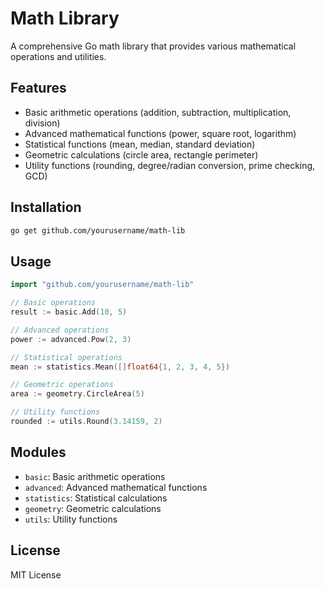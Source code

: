 # Math Library

A comprehensive Go math library that provides various mathematical operations and utilities.

## Features

- Basic arithmetic operations (addition, subtraction, multiplication, division)
- Advanced mathematical functions (power, square root, logarithm)
- Statistical functions (mean, median, standard deviation)
- Geometric calculations (circle area, rectangle perimeter)
- Utility functions (rounding, degree/radian conversion, prime checking, GCD)

## Installation

```bash
go get github.com/yourusername/math-lib
```

## Usage

```go
import "github.com/yourusername/math-lib"

// Basic operations
result := basic.Add(10, 5)

// Advanced operations
power := advanced.Pow(2, 3)

// Statistical operations
mean := statistics.Mean([]float64{1, 2, 3, 4, 5})

// Geometric operations
area := geometry.CircleArea(5)

// Utility functions
rounded := utils.Round(3.14159, 2)
```

## Modules

- `basic`: Basic arithmetic operations
- `advanced`: Advanced mathematical functions
- `statistics`: Statistical calculations
- `geometry`: Geometric calculations
- `utils`: Utility functions

## License

MIT License 